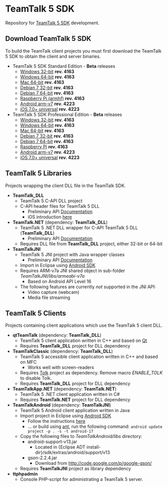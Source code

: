 # TeamTalk 5 SDK

Repository for [TeamTalk 5 SDK](http://www.bearware.dk/?page_id=393) development.

## Download TeamTalk 5 SDK

To build the TeamTalk client projects you must first download the
TeamTalk 5 SDK to obtain the client and server binaries.

* TeamTalk 5 SDK Standard Edition - **Beta** releases
  * [Windows 32-bit](http://bearware.dk/test/TeamTalk5SDK/v5.1.0.4163/tt5sdk_v5.1.0.4163_win32.zip) **rev. 4163**
  * [Windows 64-bit](http://bearware.dk/test/TeamTalk5SDK/v5.1.0.4163/tt5sdk_v5.1.0.4163_win64.zip) **rev. 4163**
  * [Mac 64-bit](http://bearware.dk/test/TeamTalk5SDK/v5.1.0.4163/tt5sdk_v5.1.0.4163_macos_x86_64.tar.gz) **rev. 4163**
  * [Debian 7 32-bit](http://bearware.dk/test/TeamTalk5SDK/v5.1.0.4163/tt5sdk_v5.1.0.4163_debian7_i386.tar.gz) **rev. 4163**
  * [Debian 7 64-bit](http://bearware.dk/test/TeamTalk5SDK/v5.1.0.4163/tt5sdk_v5.1.0.4163_debian7_x86_64.tar.gz) **rev. 4163**
  * [Raspberry Pi (armhf)](http://bearware.dk/test/TeamTalk5SDK/v5.1.0.4163/tt5sdk_v5.1.0.4163_raspbian_armhf.tar.gz) **rev. 4163**
  * [Android arm-v7](http://bearware.dk/test/TeamTalk5SDK/v5.1.0.4223/tt5sdk_v5.1.0.4223_android_armv7a.tar.gz)  **rev. 4223**
  * [iOS 7.0+ universal](http://bearware.dk/test/TeamTalk5SDK/v5.1.0.4223/tt5sdk_v5.1.0.4223_ios_universal.tar.gz)  **rev. 4223**
* TeamTalk 5 SDK Professional Edition - **Beta** releases
  * [Windows 32-bit](http://bearware.dk/test/TeamTalk5SDK/v5.1.0.4163/tt5prosdk_v5.1.0.4163_win32.zip)  **rev. 4163**
  * [Windows 64-bit](http://bearware.dk/test/TeamTalk5SDK/v5.1.0.4163/tt5prosdk_v5.1.0.4163_win64.zip)  **rev. 4163**
  * [Mac 64-bit](http://bearware.dk/test/TeamTalk5SDK/v5.1.0.4163/tt5prosdk_v5.1.0.4163_macos_x86_64.tar.gz) **rev. 4163**
  * [Debian 7 32-bit](http://bearware.dk/test/TeamTalk5SDK/v5.1.0.4163/tt5prosdk_v5.1.0.4163_debian7_i386.tar.gz) **rev. 4163**
  * [Debian 7 64-bit](http://bearware.dk/test/TeamTalk5SDK/v5.1.0.4163/tt5prosdk_v5.1.0.4163_debian7_x86_64.tar.gz) **rev. 4163**
  * [Raspberry Pi](http://bearware.dk/test/TeamTalk5SDK/v5.1.0.4163/tt5prosdk_v5.1.0.4163_raspbian_armhf.tar.gz) **rev. 4163**
  * [Android arm-v7](http://bearware.dk/test/TeamTalk5SDK/v5.1.0.4223/tt5prosdk_v5.1.0.4223_android_armv7a.tar.gz)  **rev. 4223**
  * [iOS 7.0+ universal](http://bearware.dk/test/TeamTalk5SDK/v5.1.0.4223/tt5prosdk_v5.1.0.4223_ios_universal.tar.gz)  **rev. 4223**

## TeamTalk 5 Libraries
Projects wrapping the client DLL file in the TeamTalk SDK.
* **TeamTalk_DLL**
  * TeamTalk 5 C-API DLL project 
  * C-API header files for TeamTalk 5 DLL
    * Preliminary API [Documentation](http://bearware.dk/test/TeamTalk5SDK/v5.1.0.4163/docs/C-API/)
    * iOS introduction [here](http://bearware.dk/test/TeamTalk5SDK/v5.1.0.4163/docs/C-API/ttlib.html#ttdllios)
* **TeamTalk.NET** (dependency: **TeamTalk_DLL**)
  * TeamTalk 5 .NET DLL wrapper for C-API TeamTalk 5 DLL (**TeamTalk_DLL**)
    * Preliminary API [Documentation](http://bearware.dk/test/TeamTalk5SDK/v5.1.0.4163/docs/NET/)
  * Requires DLL file from **TeamTalk_DLL** project, either 32-bit or 64-bit
* **TeamTalkJNI**
  * TeamTalk 5 JNI project with Java wrapper classes
    * Preliminary API [Documentation](http://bearware.dk/test/TeamTalk5SDK/v5.1.0.4163/docs/Java/)
  * Import in Eclipse using [Android SDK](http://developer.android.com/sdk/index.html)
  * Requires ARM-v7a JNI shared object in sub-folder *TeamTalkJNI/libs/armeabi-v7a*
    * Based on Android API Level 16
  * The following features are currently *not* supported in the JNI API:
    * Video capture (webcam)
    * Media file streaming

## TeamTalk 5 Clients
Projects containing client applications which use the TeamTalk 5 client DLL.
* **qtTeamTalk** (dependency: **TeamTalk_DLL**)
  * TeamTalk 5 client application written in C++ and based on [Qt](http://www.qt.io)
  * Requires **TeamTalk_DLL** project for DLL dependency
* **TeamTalkClassic** (dependency: **TeamTalk_DLL**)
  * TeamTalk 5 accessible client application written in C++ and based on MFC
    * Works well with screen-readers
  * Requires [Tolk](https://github.com/dkager/tolk) project as dependency. Remove macro *ENABLE_TOLK* to disable Tolk.
  * Requires **TeamTalk_DLL** project for DLL dependency
* **TeamTalkApp.NET** (dependency: **TeamTalk.NET**)
  * TeamTalk 5 .NET client application written in C#
  * Requires **TeamTalk.NET** project for DLL dependency
* **TeamTalkAndroid** (dependency: **TeamTalkJNI**)
  * TeamTalk 5 Android client application written in Java
  * Import project in Eclipse using [Android SDK](http://developer.android.com/sdk/index.html)
    * Follow the instructions [here](http://bearware.dk/test/TeamTalk5SDK/v5.1.0.4163/docs/Java/examples.html#teamtalkandroid)
    * ... or build using [ant](http://ant.apache.org), run the following command: ```android update project -p . -s -t android-17```
  * Copy the following files to *TeamTalkAndroid/libs* directory:
    * android-support-v13.jar
      * Located in {Eclipse ADT install-dir}/sdk/extras/android/support/v13
    * gson-2.2.4.jar
      * Download from http://code.google.com/p/google-gson/
  * Requires **TeamTalkJNI** project as library dependency
* **ttphpadmin**
  * Console PHP-script for administrating a TeamTalk 5 server.
